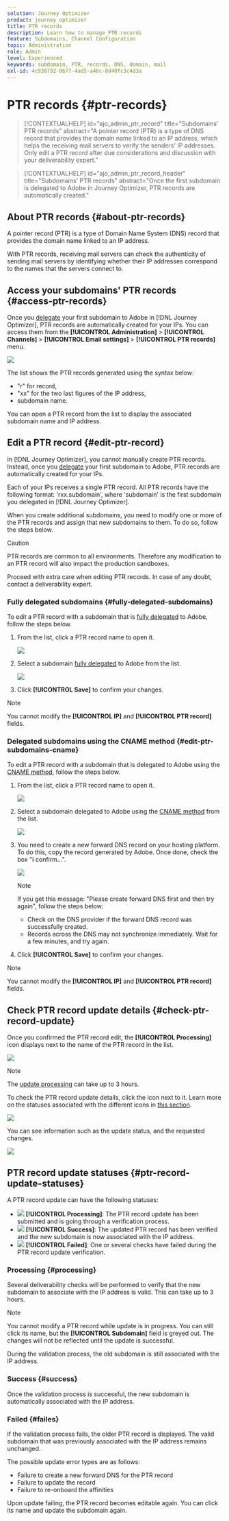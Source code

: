 ```yaml
---
solution: Journey Optimizer
product: journey optimizer
title: PTR records
description: Learn how to manage PTR records
feature: Subdomains, Channel Configuration
topic: Administration
role: Admin
level: Experienced
keywords: subdomain, PTR, records, DNS, domain, mail
exl-id: 4c930792-0677-4ad5-a46c-8d40fc3c4d3a
---
```

# PTR records {#ptr-records}

>[!CONTEXTUALHELP]
>id="ajo_admin_ptr_record"
>title="Subdomains' PTR records"
>abstract="A pointer record (PTR) is a type of DNS record that provides the domain name linked to an IP address, which helps the receiving mail servers to verify the senders' IP addresses. Only edit a PTR record after due considerations and discussion with your deliverability expert."

>[!CONTEXTUALHELP]
>id="ajo_admin_ptr_record_header"
>title="Subdomains' PTR records"
>abstract="Once the first subdomain is delegated to Adobe in Journey Optimizer, PTR records are automatically created."

## About PTR records {#about-ptr-records}

A pointer record (PTR) is a type of Domain Name System (DNS) record that provides the domain name linked to an IP address.

With PTR records, receiving mail servers can check the authenticity of sending mail servers by identifying whether their IP addresses correspond to the names that the servers connect to.

## Access your subdomains' PTR records {#access-ptr-records}

Once you [delegate](delegate-subdomain.md) your first subdomain to Adobe in [!DNL Journey Optimizer], PTR records are automatically created for your IPs. You can access them from the **[!UICONTROL Administration]** > **[!UICONTROL Channels]** > **[!UICONTROL Email settings]** > **[!UICONTROL PTR records]** menu.

![](assets/ptr-records.png)

The list shows the PTR records generated using the syntax below:

* "r" for record,
* "xx" for the two last figures of the IP address,
* subdomain name.

You can open a PTR record from the list to display the associated subdomain name and IP address.

## Edit a PTR record {#edit-ptr-record}

In [!DNL Journey Optimizer], you cannot manually create PTR records. Instead, once you [delegate](delegate-subdomain.md) your first subdomain to Adobe, PTR records are automatically created for your IPs.

Each of your IPs receives a single PTR record. All PTR records have the following format: 'rxx.subdomain', where 'subdomain' is the first subdomain you delegated in [!DNL Journey Optimizer].

When you create additional subdomains, you need to modify one or more of the PTR records and assign that new subdomains to them. To do so, follow the steps below.

>[!CAUTION]
>
>PTR records are common to all environments. Therefore any modification to an PTR record will also impact the production sandboxes.
>
>Proceed with extra care when editing PTR records. In case of any doubt, contact a deliverability expert.

### Fully delegated subdomains {#fully-delegated-subdomains}

To edit a PTR record with a subdomain that is [fully delegated](delegate-subdomain.md#full-subdomain-delegation) to Adobe, follow the steps below.

1. From the list, click a PTR record name to open it.

    ![](assets/ptr-record-select.png)

1. Select a subdomain [fully delegated](delegate-subdomain.md#full-subdomain-delegation) to Adobe from the list.

    ![](assets/ptr-record-subdomain.png)

1. Click **[!UICONTROL Save]** to confirm your changes.

>[!NOTE]
>
>You cannot modify the **[!UICONTROL IP]** and **[!UICONTROL PTR record]** fields.

### Delegated subdomains using the CNAME method {#edit-ptr-subdomains-cname}

To edit a PTR record with a subdomain that is delegated to Adobe using the [CNAME method](delegate-subdomain.md#cname-subdomain-delegation), follow the steps below.

1. From the list, click a PTR record name to open it.

    ![](assets/ptr-record-select.png)

1. Select a subdomain delegated to Adobe using the [CNAME method](delegate-subdomain.md#cname-subdomain-delegation) from the list.

    ![](assets/ptr-record-subdomain-cname.png)

1. You need to create a new forward DNS record on your hosting platform. To do this, copy the record generated by Adobe. Once done, check the box "I confirm...".

    ![](assets/ptr-record-subdomain-confirm.png)

    >[!NOTE]
    >
    >If you get this message: "Please create forward DNS first and then try again", follow the steps below:
    >   * Check on the DNS provider if the forward DNS record was successfully created.
    >   * Records across the DNS may not synchronize immediately. Wait for a few minutes, and try again.

1. Click **[!UICONTROL Save]** to confirm your changes.

>[!NOTE]
>
>You cannot modify the **[!UICONTROL IP]** and **[!UICONTROL PTR record]** fields.

## Check PTR record update details {#check-ptr-record-update}

Once you confirmed the PTR record edit, the **[!UICONTROL Processing]** icon displays next to the name of the PTR record in the list.

![](assets/ptr-record-updating.png)

>[!NOTE]
>
>The [update processing](#processing) can take up to 3 hours.

To check the PTR record update details, click the icon next to it. Learn more on the statuses associated with the different icons in [this section](#ptr-record-update-statuses).

![](assets/ptr-record-recent-update.png)

You can see information such as the update status, and the requested changes.

![](assets/ptr-record-updates.png)

## PTR record update statuses {#ptr-record-update-statuses}

A PTR record update can have the following statuses:

* ![](assets/do-not-localize/ptr-record-processing.png) **[!UICONTROL Processing]**: The PTR record update has been submitted and is going through a verification process.
* ![](assets/do-not-localize/ptr-record-success.png) **[!UICONTROL Success]**: The updated PTR record has been verified and the new subdomain is now associated with the IP address.
* ![](assets/do-not-localize/ptr-record-failed.png) **[!UICONTROL Failed]**: One or several checks have failed during the PTR record update verification.

### Processing {#processing}

Several deliverability checks will be performed to verify that the new subdomain to associate with the IP address is valid. This can take up to 3 hours.

>[!NOTE]
>
>You cannot modify a PTR record while update is in progress. You can still click its name, but the **[!UICONTROL Subdomain]** field is greyed out. The changes will not be reflected until the update is successful.

During the validation process, the old subdomain is still associated with the IP address.

### Success {#success}

Once the validation process is successful, the new subdomain is automatically associated with the IP address.

### Failed {#failes}

If the validation process fails, the older PTR record is displayed. The valid subdomain that was previously associated with the IP address remains unchanged.

The possible update error types are as follows:
* Failure to create a new forward DNS for the PTR record
* Failure to update the record
* Failure to re-onboard the affinities

Upon update failing, the PTR record becomes editable again. You can click its name and update the subdomain again.
